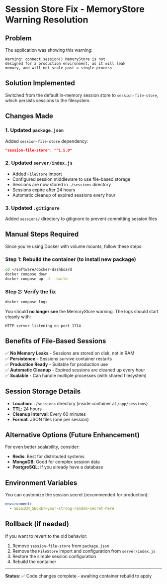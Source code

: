 # Session Store Fix - MemoryStore Warning Resolution

## Problem
The application was showing this warning:
```
Warning: connect.session() MemoryStore is not
designed for a production environment, as it will leak
memory, and will not scale past a single process.
```

## Solution Implemented
Switched from the default in-memory session store to `session-file-store`, which persists sessions to the filesystem.

## Changes Made

### 1. Updated `package.json`
Added `session-file-store` dependency:
```json
"session-file-store": "^1.5.0"
```

### 2. Updated `server/index.js`
- Added `FileStore` import
- Configured session middleware to use file-based storage
- Sessions are now stored in `./sessions` directory
- Sessions expire after 24 hours
- Automatic cleanup of expired sessions every hour

### 3. Updated `.gitignore`
Added `sessions/` directory to gitignore to prevent committing session files

## Manual Steps Required

Since you're using Docker with volume mounts, follow these steps:

### Step 1: Rebuild the container (to install new package)
```bash
cd ~/software/docker-dashboard
docker compose down
docker compose up -d --build
```

### Step 2: Verify the fix
```bash
docker compose logs
```

You should **no longer see** the MemoryStore warning. The logs should start cleanly with:
```
HTTP server listening on port 1714
```

## Benefits of File-Based Sessions

✅ **No Memory Leaks** - Sessions are stored on disk, not in RAM  
✅ **Persistence** - Sessions survive container restarts  
✅ **Production Ready** - Suitable for production use  
✅ **Automatic Cleanup** - Expired sessions are cleaned up every hour  
✅ **Scalable** - Can handle multiple processes (with shared filesystem)

## Session Storage Details

- **Location**: `./sessions` directory (inside container at `/app/sessions`)
- **TTL**: 24 hours
- **Cleanup Interval**: Every 60 minutes
- **Format**: JSON files (one per session)

## Alternative Options (Future Enhancement)

For even better scalability, consider:
- **Redis**: Best for distributed systems
- **MongoDB**: Good for complex session data
- **PostgreSQL**: If you already have a database

## Environment Variables

You can customize the session secret (recommended for production):
```yaml
environment:
  - SESSION_SECRET=your-strong-random-secret-here
```

## Rollback (if needed)

If you want to revert to the old behavior:
1. Remove `session-file-store` from `package.json`
2. Remove the `FileStore` import and configuration from `server/index.js`
3. Restore the simple session configuration
4. Rebuild the container

---

**Status**: ✅ Code changes complete - awaiting container rebuild to apply
